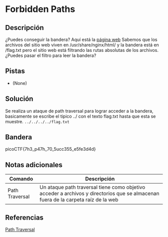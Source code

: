 # Forbidden Paths

## Descripción
¿Puedes conseguir la bandera?
Aquí está la [página web](http://saturn.picoctf.net:52021/)
Sabemos que los archivos del sitio web viven en /usr/share/nginx/html/ y la bandera está en /flag.txt pero el sitio web está filtrando las rutas absolutas de los archivos. ¿Puedes pasar el filtro para leer la bandera?

## Pistas
- (None)

## Solución
Se realiza un ataque de path traversal para lograr acceder a la bandera, basicamente se escribe el tipico ../ con el texto flag.txt hasta que esta se muestre.
`../../../../flag.txt`

## Bandera
picoCTF{7h3_p47h_70_5ucc355_e5fe3d4d}

## Notas adicionales
| Comando | Descripción |
|--------|--------|
| Path Traversal | Un ataque path traversal tiene como objetivo acceder a archivos y directorios que se almacenan fuera de la carpeta raíz de la web |

## Referencias
[Path Traversal](https://owasp.org/www-community/attacks/Path_Traversal)